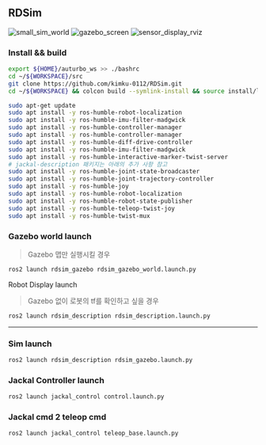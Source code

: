 ## RDSim 

![small_sim_world](./fig/small_sim_world.png)
![gazebo_screen](./fig/gazebo_screen.png)
![sensor_display_rviz](./fig/sensor_display_rviz.png)

### Install && build

```bash
export ${HOME}/auturbo_ws >> ./bashrc
cd ~/${WORKSPACE}/src 
git clone https://github.com/kimku-0112/RDSim.git
cd ~/${WORKSPACE} && colcon build --symlink-install && source install/local_setup.bash
```

```bash
sudo apt-get update
sudo apt install -y ros-humble-robot-localization
sudo apt install -y ros-humble-imu-filter-madgwick
sudo apt install -y ros-humble-controller-manager
sudo apt install -y ros-humble-controller-manager
sudo apt install -y ros-humble-diff-drive-controller
sudo apt install -y ros-humble-imu-filter-madgwick
sudo apt install -y ros-humble-interactive-marker-twist-server
# jackal-description 패키지는 아래의 추가 사항 참고
sudo apt install -y ros-humble-joint-state-broadcaster
sudo apt install -y ros-humble-joint-trajectory-controller
sudo apt install -y ros-humble-joy
sudo apt install -y ros-humble-robot-localization
sudo apt install -y ros-humble-robot-state-publisher
sudo apt install -y ros-humble-teleop-twist-joy
sudo apt install -y ros-humble-twist-mux
```

### Gazebo world launch

> Gazebo 맵만 실행시킬 경우
> 

```bash
ros2 launch rdsim_gazebo rdsim_gazebo_world.launch.py  
```

Robot Display launch 

> Gazebo 없이 로봇의 tf를 확인하고 싶을 경우
> 

```bash
ros2 launch rdsim_description rdsim_description.launch.py 
```

---

### Sim launch

```bash
ros2 launch rdsim_description rdsim_gazebo.launch.py 
```

### Jackal Controller launch

```bash
ros2 launch jackal_control control.launch.py 
```

### Jackal cmd 2 teleop cmd

```bash
ros2 launch jackal_control teleop_base.launch.py 
```
